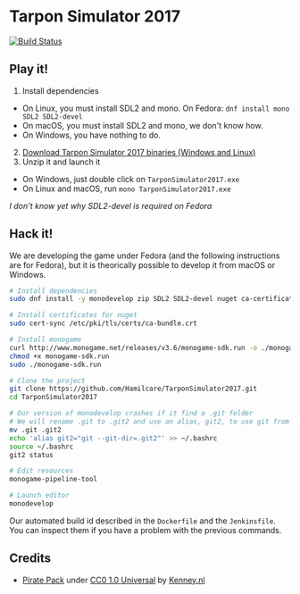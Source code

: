 # Tarpon Simulator 2017

[![Build Status](https://ci.deuxfleurs.fr/job/TarponSimulator2017/job/master/badge/icon)](https://ci.deuxfleurs.fr/job/TarponSimulator2017/job/master/)

## Play it!

 1. Install dependencies
   * On Linux, you must install SDL2 and mono. On Fedora: `dnf install mono SDL2 SDL2-devel`
   * On macOS, you must install SDL2 and mono, we don't know how.
   * On Windows, you have nothing to do.
 2. [Download Tarpon Simulator 2017 binaries (Windows and Linux)](https://ci.deuxfleurs.fr/job/TarponSimulator2017/job/master/lastSuccessfulBuild/artifact/TarponSimulator2017.zip)
 3. Unzip it and launch it
   * On Windows, just double click on `TarponSimulator2017.exe`
   * On Linux and macOS, run `mono TarponSimulator2017.exe`

*I don't know yet why SDL2-devel is required on Fedora*

## Hack it!

We are developing the game under Fedora (and the following instructions are for Fedora), but it is theorically possible to develop it from macOS or Windows.

```bash
# Install dependencies
sudo dnf install -y monodevelop zip SDL2 SDL2-devel nuget ca-certificates nunit2 gtk-sharp3 gtk-sharp3-devel

# Install certificates for nuget
sudo cert-sync /etc/pki/tls/certs/ca-bundle.crt

# Install monogame
curl http://www.monogame.net/releases/v3.6/monogame-sdk.run -o ./monogame-sdk.run
chmod +x monogame-sdk.run
sudo ./monogame-sdk.run

# Clone the project
git clone https://github.com/Hamilcare/TarponSimulator2017.git
cd TarponSimulator2017

# Our version of monodevelop crashes if it find a .git folder
# We will rename .git to .git2 and use an alias, git2, to use git from command line
mv .git .git2
echo 'alias git2="git --git-dir=.git2"' >> ~/.bashrc
source ~/.bashrc
git2 status

# Edit resources
monogame-pipeline-tool

# Launch editor
monodevelop
```

Our automated build id described in the `Dockerfile` and the `Jenkinsfile`.
You can inspect them if you have a problem with the previous commands.

## Credits

 * [Pirate Pack](https://kenney.nl/assets/pirate-pack) under [CC0 1.0 Universal](https://creativecommons.org/publicdomain/zero/1.0/) by [Kenney.nl](https://kenney.nl/)
